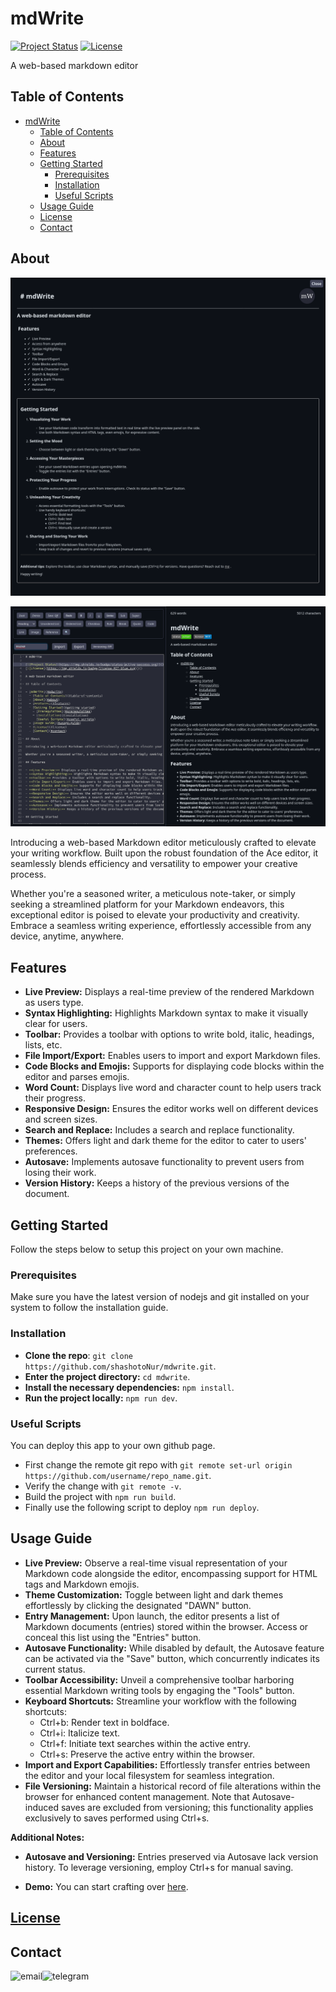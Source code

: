 # mdWrite

[![Project Status](https://img.shields.io/badge/status-active-success.svg)]()
[![License](https://img.shields.io/badge/license-MIT-blue.svg)]()

A web-based markdown editor

## Table of Contents

-   [mdWrite](#mdwrite)
    -   [Table of Contents](#table-of-contents)
    -   [About](#about)
    -   [Features](#features)
    -   [Getting Started](#getting-started)
        -   [Prerequisites](#prerequisites)
        -   [Installation](#installation)
        -   [Useful Scripts](#useful-scripts)
    -   [Usage Guide](#usage-guide)
    -   [License](#license)
    -   [Contact](#contact)

## About

![Home](preview/mdWrite_home.png)

![App](preview/mdWrite_app.png)

Introducing a web-based Markdown editor meticulously crafted to elevate your writing workflow. Built upon the robust foundation of the Ace editor, it seamlessly blends efficiency and versatility to empower your creative process.

Whether you're a seasoned writer, a meticulous note-taker, or simply seeking a streamlined platform for your Markdown endeavors, this exceptional editor is poised to elevate your productivity and creativity. Embrace a seamless writing experience, effortlessly accessible from any device, anytime, anywhere.

## Features

-   **Live Preview:** Displays a real-time preview of the rendered Markdown as users type.
-   **Syntax Highlighting:** Highlights Markdown syntax to make it visually clear for users.
-   **Toolbar:** Provides a toolbar with options to write bold, italic, headings, lists, etc.
-   **File Import/Export:** Enables users to import and export Markdown files.
-   **Code Blocks and Emojis:** Supports for displaying code blocks within the editor and parses emojis.
-   **Word Count:** Displays live word and character count to help users track their progress.
-   **Responsive Design:** Ensures the editor works well on different devices and screen sizes.
-   **Search and Replace:** Includes a search and replace functionality.
-   **Themes:** Offers light and dark theme for the editor to cater to users' preferences.
-   **Autosave:** Implements autosave functionality to prevent users from losing their work.
-   **Version History:** Keeps a history of the previous versions of the document.

## Getting Started

Follow the steps below to setup this project on your own machine.

### Prerequisites

Make sure you have the latest version of nodejs and git installed on your system to follow the installation guide.

### Installation

-   **Clone the repo**: `git clone https://github.com/shashotoNur/mdwrite.git`.
-   **Enter the project directory:** `cd mdwrite`.
-   **Install the necessary dependencies:** `npm install`.
-   **Run the project locally:** `npm run dev`.

### Useful Scripts

You can deploy this app to your own github page.

-   First change the remote git repo with `git remote set-url origin https://github.com/username/repo_name.git`.
-   Verify the change with `git remote -v`.
-   Build the project with `npm run build`.
-   Finally use the following script to deploy `npm run deploy`.

## Usage Guide

-   **Live Preview:** Observe a real-time visual representation of your Markdown code alongside the editor, encompassing support for HTML tags and Markdown emojis.
-   **Theme Customization:** Toggle between light and dark themes effortlessly by clicking the designated "DAWN" button.
-   **Entry Management:** Upon launch, the editor presents a list of Markdown documents (entries) stored within the browser. Access or conceal this list using the "Entries" button.
-   **Autosave Functionality:** While disabled by default, the Autosave feature can be activated via the "Save" button, which concurrently indicates its current status.
-   **Toolbar Accessibility:** Unveil a comprehensive toolbar harboring essential Markdown writing tools by engaging the "Tools" button.
-   **Keyboard Shortcuts:** Streamline your workflow with the following shortcuts:
    -   Ctrl+b: Render text in boldface.
    -   Ctrl+i: Italicize text.
    -   Ctrl+f: Initiate text searches within the active entry.
    -   Ctrl+s: Preserve the active entry within the browser.
-   **Import and Export Capabilities:** Effortlessly transfer entries between the editor and your local filesystem for seamless integration.
-   **File Versioning:** Maintain a historical record of file alterations within the browser for enhanced content management. Note that Autosave-induced saves are excluded from versioning; this functionality applies exclusively to saves performed using Ctrl+s.

**Additional Notes:**

-   **Autosave and Versioning:** Entries preserved via Autosave lack version history. To leverage versioning, employ Ctrl+s for manual saving.

-   **Demo:** You can start crafting over [here](https://shashotoNur.github.io/mdwrite/).

## [License](LICENSE)

## Contact

[<img align="left" alt="email" src="https://img.shields.io/badge/email-8838FF?logo=proton&logoColor=white&style=for-the-badge" />](mailto:shashoto.nur@proton.me?subject=Wanted%20to%20talk%20about%20mdWrite)
[<img align="left" alt="telegram" src="https://img.shields.io/badge/telegram-229ED9?logo=telegram&logoColor=white&style=for-the-badge" />](https://t.me/shashoto)
